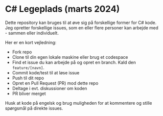# C# Legeplads (marts 2024)

Dette repository kan bruges til at øve sig på forskellige former for C# kode. Jeg opretter forskellige issues, som en eller flere personer kan arbejde med - sammen eller individuelt.

Her er en kort vejledning:

- Fork repo
- Clone til din egen lokale maskine eller brug et codespace
- Find et issue du kan arbejde på og opret en branch. Kald den `feature/[navn]`.
- Commit kode/test til at løse issue
- Push til dit repo
- Opret en Pull Request (PR) mod dette repo
- Deltage i evt. diskussioner om koden
- PR bliver merget

Husk at kode på engelsk og brug muligheden for at kommentere og stille spørgsmål på direkte issues.
